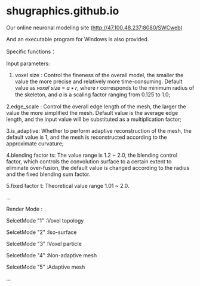 # shugraphics.github.io
Our online neuronal modeling site (http://47.100.48.237:8080/SWCweb)

And an executable program for Windows is also provided.

Specific functions： 

Input parameters:
1. voxel size :  Control the fineness of the overall model, the smaller the value the more precise and relatively more time-consuming. Default value as 𝑣𝑜𝑥𝑒𝑙 𝑠𝑖𝑧𝑒 = 𝛼 ∗ 𝑟, where 𝑟 corresponds
to the minimum radius of the skeleton, and 𝛼 is a scaling factor ranging from 0.125 to 1.0;

2.edge_scale : Control the overall edge length of the mesh, the larger the value the more simplified the mesh. Default value is the average edge length, and the input value will be substituted as a multiplication factor;

3.is_adaptive: Whether to perform adaptive reconstruction of the mesh, the default value is 1, and the mesh is reconstructed according to the approximate curvature;

4.blending factor ts: The value range is 1.2 ~ 2.0, the blending control factor, which controls the convolution surface to a certain extent to eliminate over-fusion, the default value is changed according to the radius and the fixed blending sum factor.

5.fixed factor t: Theoretical value range 1.01 ~ 2.0.

...

Render Mode : 

SelcetMode "1" :Voxel topology

SelcetMode "2" :Iso-surface

SelcetMode "3" :Voxel particle

SelcetMode "4" :Non-adaptive mesh

SelcetMode "5" :Adaptive mesh

...

